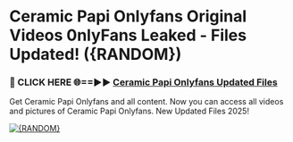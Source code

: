 # Ceramic Papi Onlyfans Original Videos 0nlyFans Leaked - Files Updated! ({RANDOM})

<h3>🔴 CLICK HERE 🌐==►► <a href="https://betterlinks.top/A2PfLJ" rel="nofollow">Ceramic Papi Onlyfans Updated Files</a></h3>

Get Ceramic Papi Onlyfans and all content. Now you can access all videos and pictures of Ceramic Papi Onlyfans. New Updated Files 2025!

[![{RANDOM}](https://i.imgur.com/ppqm5kG.gif)](https://betterlinks.top/A2PfLJ)